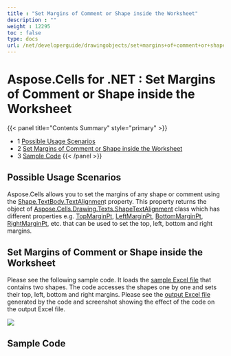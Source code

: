 ```yaml
---
title : "Set Margins of Comment or Shape inside the Worksheet" 
description : "" 
weight : 12295 
toc : false
type: docs
url: /net/developerguide/drawingobjects/set+margins+of+comment+or+shape+inside+the+worksheet/
---
```


# Aspose.Cells for .NET : Set Margins of Comment or Shape inside the Worksheet


{{< panel title="Contents Summary" style="primary" >}}
*   1 [Possible Usage Scenarios](#possible-usage-scenarios)
*   2 [Set Margins of Comment or Shape inside the Worksheet](#set-margins-of-comment-or-shape-inside-the-worksheet)
*   3 [Sample Code](#sample-code)
{{< /panel >}}
 

## Possible Usage Scenarios

Aspose.Cells allows you to set the margins of any shape or comment using the [Shape.TextBody.TextAlignmen](https://apireference.aspose.com/net/cells/aspose.cells.drawing.texts/fontsettingcollection/properties/textalignment)t property. This property returns the object of [Aspose.Cells.Drawing.Texts.ShapeTextAlignment](https://apireference.aspose.com/net/cells/aspose.cells.drawing.texts/shapetextalignment) class which has different properties e.g. [TopMarginPt](https://apireference.aspose.com/net/cells/aspose.cells.drawing.texts/shapetextalignment/properties/topmarginpt), [LeftMarginPt](https://apireference.aspose.com/net/cells/aspose.cells.drawing.texts/shapetextalignment/properties/leftmarginpt), [BottomMarginPt](https://apireference.aspose.com/net/cells/aspose.cells.drawing.texts/shapetextalignment/properties/bottommarginpt), [RightMarginPt](https://apireference.aspose.com/net/cells/aspose.cells.drawing.texts/shapetextalignment/properties/rightmarginpt), etc. that can be used to set the top, left, bottom and right margins.

## Set Margins of Comment or Shape inside the Worksheet

Please see the following sample code. It loads the [sample Excel file](https://docs2.aspose.com/cells/net/attachments/61542248/61767851.xlsx) that contains two shapes. The code accesses the shapes one by one and sets their top, left, bottom and right margins. Please see the [output Excel file](https://docs2.aspose.com/cells/net/attachments/61542248/61767852.xlsx) generated by the code and screenshot showing the effect of the code on the output Excel file.

![](https://docs2.aspose.com/cells/net/attachments/61542248/61767853.png)

## Sample Code

